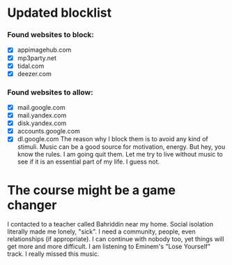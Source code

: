 # Updated blocklist
### Found websites to block:
- [x] appimagehub.com
- [x] mp3party.net
- [x] tidal.com
- [x] deezer.com
### Found websites to allow:
- [x] mail.google.com
- [x] mail.yandex.com
- [x] disk.yandex.com
- [x] accounts.google.com
- [x] dl.google.com
The reason why I block them is to avoid any kind of stimuli. Music can be a good source for motivation, energy. But hey, you know the rules. I am going quit them. Let me try to live without music to see if it is an essential part of my life. I guess not. 
# The course might be a game changer
I contacted to a teacher called Bahriddin near my home. Social isolation literally made me lonely, "sick". I need a community, people, even relationships (if appropriate). I can continue with nobody too, yet things will get more and more difficult. I am listening to Eminem's "Lose Yourself" track. I really missed this music. 


